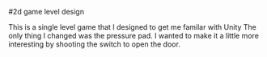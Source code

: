 #2d game level design

This is a single level game that I designed to get me familar with Unity
The only thing I changed was the pressure pad. I wanted to make it a little
more interesting by shooting the switch to open the door.
